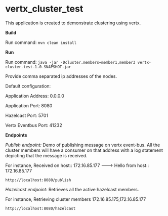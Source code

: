 # vertx_cluster_test

This application is created to demonstrate clustering using vertx.

**Build** 

Run command: `mvn clean install` 

**Run**

Run command: `java -jar -Dcluster.members=member1,member3 vertx-cluster-test-1.0-SNAPSHOT.jar`

Provide comma separated ip addresses of the nodes. 

Default configuration: 

Application Address: 0.0.0.0

Application Port: 8080

Hazelcast Port: 5701 

Vertx Eventbus Port: 41232


**Endpoints**

_Publish endpoint:_ Demo of publishing message on vertx event-bus. 
All the cluster members will have a consumer on that address with a log statement depicting that the message is received. 

For instance, 
Received on host:: 172.16.85.177 ---> Hello from host:: 172.16.85.177 

`http://localhost:8080/publish`

_Hazelcast endpoint:_ Retrieves all the active hazelcast members.

For instance, 
Retrieving cluster members 172.16.85.175,172.16.85.177

`http://localhost:8080/hazelcast`
